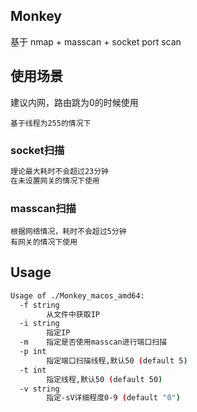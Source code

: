 ## Monkey

基于 nmap + masscan + socket port scan

## 使用场景

建议内网，路由跳为0的时候使用

`基于线程为255的情况下`

### socket扫描

```bash
理论最大耗时不会超过23分钟
在未设置网关的情况下使用
```

### masscan扫描

```
根据网络情况，耗时不会超过5分钟
有网关的情况下使用
```

## Usage

```bash
Usage of ./Monkey_macos_amd64:
  -f string
    	从文件中获取IP
  -i string
    	指定IP
  -m	指定是否使用masscan进行端口扫描
  -p int
    	指定端口扫描线程,默认50 (default 5)
  -t int
    	指定线程,默认50 (default 50)
  -v string
    	指定-sV详细程度0-9 (default "0")
```
